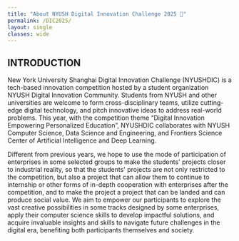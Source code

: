 ```yaml
---
title: "About NYUSH Digital Innovation Challenge 2025 🥳"
permalink: /DIC2025/
layout: single
classes: wide
---
```


## INTRODUCTION

New York University Shanghai Digital Innovation Challenge (NYUSHDIC) is a tech-based innovation competition hosted by a student organization NYUSH Digital Innovation Community. Students from NYUSH and other universities are welcome to form cross-disciplinary teams, utilize cutting-edge digital technology, and pitch innovative ideas to address real-world problems.  This year, with the competition theme “Digital Innovation Empowering Personalized Education”, NYUSHDIC collaborates with NYUSH Computer Science, Data Science and Engineering, and Frontiers Science Center of Artificial Intelligence and Deep Learning. 

Different from previous years, we hope to use the mode of participation of enterprises in some selected groups to make the students' projects closer to industrial reality, so that the students' projects are not only restricted to the competition, but also a project that can allow them to continue to internship or other forms of in-depth cooperation with enterprises after the competition, and to make the project a project that can be landed and can produce social value. We aim to empower our participants to explore the vast creative possibilities in some tracks designed by some enterprises, apply their computer science skills to develop impactful solutions, and acquire invaluable insights and skills to navigate future challenges in the digital era, benefiting both participants themselves and society. 

